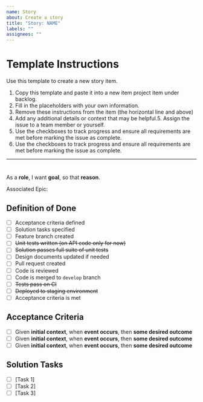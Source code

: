 ```yaml
---
name: Story
about: Create a story
title: "Story: NAME"
labels: ""
assignees: ""
---
```


# Template Instructions

Use this template to create a new story item.

1. Copy this template and paste it into a new item project item under backlog.
2. Fill in the placeholders with your own information.
3. Remove these instructions from the item (the horizontal line and above)
4. Add any additional details or context that may be helpful.5. Assign the issue to a team member or yourself.
5. Use the checkboxes to track progress and ensure all requirements are met before marking the issue as complete.
6. Use the checkboxes to track progress and ensure all requirements are met before marking the issue as complete.

---

# <Story Title>

As a **role**, I want **goal**, so that **reason**.

Associated Epic:

## Definition of Done

- [ ] Acceptance criteria defined
- [ ] Solution tasks specified
- [ ] Feature branch created
- [ ] ~~Unit tests written (on API code only for now)~~
- [ ] ~~Solution passes full suite of unit tests~~
- [ ] Design documents updated if needed
- [ ] Pull request created
- [ ] Code is reviewed
- [ ] Code is merged to `develop` branch
- [ ] ~~Tests pass on CI~~
- [ ] ~~Deployed to staging environment~~
- [ ] Acceptance criteria is met

## Acceptance Criteria

- [ ] Given **initial context**, when **event occurs**, then **some desired outcome**
- [ ] Given **initial context**, when **event occurs**, then **some desired outcome**
- [ ] Given **initial context**, when **event occurs**, then **some desired outcome**

## Solution Tasks

- [ ] [Task 1]
- [ ] [Task 2]
- [ ] [Task 3]

